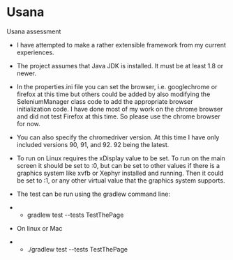 # Usana
Usana assessment

- I have attempted to make a rather extensible framework from my current
experiences.

- The project assumes that Java JDK is installed. It must be at least 1.8 
or newer.

- In the properties.ini file you can set the browser, i.e. googlechrome or firefox
at this time but others could be added by also modifying the SeleniumManager
class code to add the appropriate browser initialization code. I have done most
of my work on the chrome browser and did not test Firefox at this time. So please
use the chrome browser for now.

- You can also specify the chromedriver version. At this time I have only 
included versions 90, 91, and 92. 92 being the latest.

- To run on Linux requires the xDisplay value to be set. To run on the main 
screen it should be set to :0, but can be set to other values if there is a
graphics system like xvfb or Xephyr installed and running. Then it could be
set to :1, or any other virtual value that the graphics system supports.

- The test can be run using the gradlew command line: 
- - gradlew test --tests TestThePage
- On linux or Mac
- - ./gradlew test --tests TestThePage
